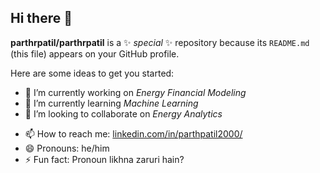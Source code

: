 ## Hi there 👋

**parthrpatil/parthrpatil** is a ✨ _special_ ✨ repository because its `README.md` (this file) appears on your GitHub profile.

Here are some ideas to get you started:

- 🔭 I’m currently working on *Energy Financial Modeling*
- 🌱 I’m currently learning *Machine Learning*
- 👯 I’m looking to collaborate on *Energy Analytics*
<!-- - 🤔 I’m looking for help with ... 
- 💬 Ask me about ... -->
- 📫 How to reach me: [linkedin.com/in/parthpatil2000/](https://www.linkedin.com/in/parthpatil2000/)
- 😄 Pronouns: he/him
- ⚡ Fun fact: Pronoun likhna zaruri hain?

